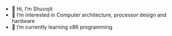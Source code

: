- 👋 Hi, I’m Shuvojit
- 👀 I’m interested in Computer architecture, processor design and hardware
- 🌱 I’m currently learning x86 programming

<!---
ShuvojitMSFT/ShuvojitMSFT is a ✨ special ✨ repository because its `README.md` (this file) appears on your GitHub profile.
You can click the Preview link to take a look at your changes.
--->
